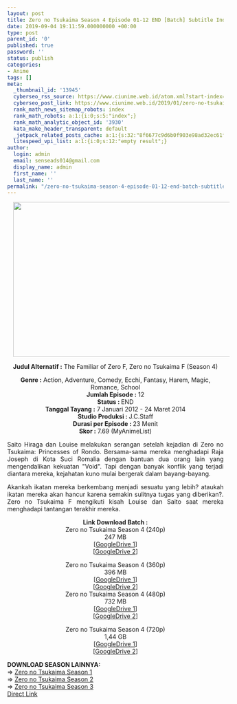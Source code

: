 ```yaml
---
layout: post
title: Zero no Tsukaima Season 4 Episode 01-12 END [Batch] Subtitle Indonesia
date: 2019-09-04 19:11:59.000000000 +00:00
type: post
parent_id: '0'
published: true
password: ''
status: publish
categories:
- Anime
tags: []
meta:
  _thumbnail_id: '13945'
  cyberseo_rss_source: https://www.ciunime.web.id/atom.xml?start-index=3901&max-results=150
  cyberseo_post_link: https://www.ciunime.web.id/2019/01/zero-no-tsukaima-season-4-episode-01-12.html
  rank_math_news_sitemap_robots: index
  rank_math_robots: a:1:{i:0;s:5:"index";}
  rank_math_analytic_object_id: '3930'
  kata_make_header_transparent: default
  _jetpack_related_posts_cache: a:1:{s:32:"8f6677c9d6b0f903e98ad32ec61f8deb";a:2:{s:7:"expires";i:1663214389;s:7:"payload";a:0:{}}}
  litespeed_vpi_list: a:1:{i:0;s:12:"empty result";}
author:
  login: admin
  email: senseads014@gmail.com
  display_name: admin
  first_name: ''
  last_name: ''
permalink: "/zero-no-tsukaima-season-4-episode-01-12-end-batch-subtitle-indonesia/"
---
```

<div style="text-align: center;">
<div class="separator" style="clear: both; text-align: center;"><a href="https://1.bp.blogspot.com/-M7DrurTzyxU/XEBmOe8keHI/AAAAAAAAH44/Eat7fhAZro8Tal4-_-TnsxktHq2OUIKagCPcBGAYYCw/s1600/Zero%2Bno%2BTsukaima%2BSeason%2B4.jpg" imageanchor="1" style="margin-left: 1em; margin-right: 1em;"><img border="0" data-original-height="720" data-original-width="1280" height="360" src="{{ site.baseurl }}/assets/2019/09/Zero%2Bno%2BTsukaima%2BSeason%2B4.jpg" width="640" /></a></div>
<div style="text-align: justify;"></div>
<p><b>Judul</b><b><b> Alternatif</b> :</b> The Familiar of Zero F, Zero no Tsukaima F (Season 4)</div>
<div style="text-align: center;"><b><b>Genre :</b></b> Action, Adventure, Comedy, Ecchi, Fantasy, Harem, Magic, Romance, School</div>
<div style="text-align: center;"><b>Jumlah Episode :</b> 12<br /><b>Status :&nbsp;</b>END<br /><b>Tanggal Tayang :</b> 7 Januari 2012 - 24 Maret 2014<br /><b>Studio Produksi : </b>J.C.Staff<br /><b>Durasi per Episode :&nbsp;</b>23 Menit</div>
<div style="text-align: center;"><b>Skor :</b> 7.69 (MyAnimeList)</div>
<p>
<div style="text-align: justify;">Saito Hiraga dan Louise melakukan serangan setelah kejadian di Zero no Tsukaima: Princesses of Rondo. Bersama-sama mereka menghadapi Raja Joseph di Kota Suci Romalia dengan bantuan dua orang lain yang mengendalikan kekuatan "Void". Tapi dengan banyak konflik yang terjadi diantara mereka, kejahatan kuno mulai bergerak dalam bayang-bayang.</p>
<p>Akankah ikatan mereka berkembang menjadi sesuatu yang lebih? ataukah ikatan mereka akan hancur karena semakin sulitnya tugas yang diberikan?. Zero no Tsukaima F mengikuti kisah Louise dan Saito saat mereka menghadapi tantangan terakhir mereka.</p></div>
<div style="text-align: justify;"></div>
<div style="text-align: justify;"></div>
<div style="text-align: center;"><b>Link Download Batch :</b></div>
<div style="text-align: center;">
<div style="text-align: center;">Zero no Tsukaima Season 4 (240p)</div>
<div style="text-align: center;">247 MB<br />[<a href="https://drive.google.com/file/d/1zrYhbeG2yAUZ0kh9DbWyU7I7w9Vts6UW/view" target="_blank" rel="noopener">GoogleDrive 1</a>]<br />[<a href="https://drive.google.com/file/d/1EiGl9Pq-K_9lqxxENwB8kJS4Zy8IJJ-H/view" target="_blank" rel="noopener">GoogleDrive 2</a>]</p>
</div>
</div>
<div style="text-align: center;">Zero no Tsukaima Season 4 (360p)</div>
<div style="text-align: center;">396 MB</div>
<div style="text-align: center;">[<a href="https://drive.google.com/file/d/1UMlK2en89l2QtihLvrHNXr2r5qcJJu-N/view" target="_blank" rel="noopener">GoogleDrive 1</a>]<br />[<a href="https://drive.google.com/file/d/14fSw7CgcBwLR9EphxUeTDSu7JJMEyXGe/view" target="_blank" rel="noopener">GoogleDrive 2</a>]</div>
<div style="text-align: center;"></div>
<div style="text-align: center;">Zero no Tsukaima Season 4 (480p)<br />732 MB</div>
<div style="text-align: center;">[<a href="https://drive.google.com/file/d/1lE2SEX_eHLtsOInCcjpsOLB4_mMggO88/view" target="_blank" rel="noopener">GoogleDrive 1</a>]<br />[<a href="https://drive.google.com/file/d/10JISjXpWj-5g3U8UQHIb53_6VHi7MOtI/view" target="_blank" rel="noopener">GoogleDrive 2</a>]</p>
<p>Zero no Tsukaima Season 4 (720p)<br />1,44 GB<br />[<a href="https://drive.google.com/file/d/1Dwnt8nLDPtqww3OSO__DaEs5nruu5WQl/view" target="_blank" rel="noopener">GoogleDrive 1</a>]<br />[<a href="https://drive.google.com/file/d/1vUfUdwsJs0QuCwXudElKtNzDpM6bP-q5/view" target="_blank" rel="noopener">GoogleDrive 2</a>]
<div style="text-align: justify;"></div>
<div style="text-align: justify;"></div>
<div style="text-align: justify;"><b>DOWNLOAD SEASON LAINNYA:</b></div>
<div style="text-align: justify;"></div>
<div style="text-align: justify;">=&gt; <a href="https://www.ciunime.com/2019/01/zero-no-tsukaima-season-1-episode-01-13.html" target="_blank" rel="noopener">Zero no Tsukaima Season 1</a><br />=&gt; <a href="https://www.ciunime.com/2019/01/zero-no-tsukaima-season-2-episode-01-12.html" target="_blank" rel="noopener">Zero no Tsukaima Season 2</a><br />=&gt; <a href="https://www.ciunime.com/2019/01/zero-no-tsukaima-season-3-episode-01-12.html" target="_blank" rel="noopener">Zero no Tsukaima Season 3</a></div>
<div style="text-align: justify;"></div>
</div>
<link rel="stylesheet" href="https://cdnjs.cloudflare.com/ajax/libs/font-awesome/4.7.0/css/font-awesome.min.css" />
<div class="divbtn"> <a href="https://handymansurrender.com/fihup8buzv?key=94550f7ce39444073321dde3b8782f97" class="btn"><i class="fa fa-download"></i> Direct Link</a> </div>
